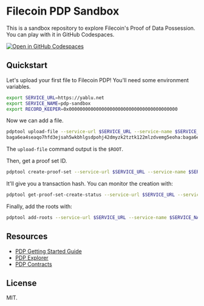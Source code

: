 # Filecoin PDP Sandbox

This is a sandbox repository to explore Filecoin's Proof of Data Possession. You can play with it in GitHub Codespaces.

[![Open in GitHub Codespaces](https://github.com/codespaces/badge.svg)](https://codespaces.new/davidgasquez/filecoin-pdp-sandbox)

## Quickstart

Let's upload your first file to Filecoin PDP! You'll need some environment variables.

```bash
export SERVICE_URL=https://yablu.net
export SERVICE_NAME=pdp-sandbox
export RECORD_KEEPER=0x0000000000000000000000000000000000000000
```

Now we can add a file.

```bash
pdptool upload-file --service-url $SERVICE_URL --service-name $SERVICE_NAME data/awesome.png
baga6ea4seaqo7hfd3ejsah5wkbhlgsdpohj42dmyzk2tztk122mlzdvemg5eoha:baga6ea4seaqo7hfd3ejsah5wkbhlgsdpohj42dmyzk2tztk242mlzdvemg5eoha
```

The `upload-file` command output is the `$ROOT`.

Then, get a proof set ID.

```bash
pdptool create-proof-set --service-url $SERVICE_URL --service-name $SERVICE_NAME --recordkeeper $RECORD_KEEPER
```

It'll give you a transaction hash. You can monitor the creation with:

```bash
pdptool get-proof-set-create-status --service-url $SERVICE_URL --service-name $SERVICE_NAME --tx-hash $TX_HASH
```

Finally, add the roots with:

```bash
pdptool add-roots --service-url $SERVICE_URL --service-name $SERVICE_NAME --proof-set-id $PROOF_SET_ID --root $ROOT
```

## Resources

- [PDP Getting Started Guide](https://docs.google.com/document/d/1EDIIFJEfOTFuw1WEC2WcJdVaZ9agNUHKEqTCtJPVMCA)
- [PDP Explorer](https://calibration.pdp-explorer.eng.filoz.org/)
- [PDP Contracts](https://github.com/FilOzone/pdp?tab=readme-ov-file#contracts)

## License

MIT.
